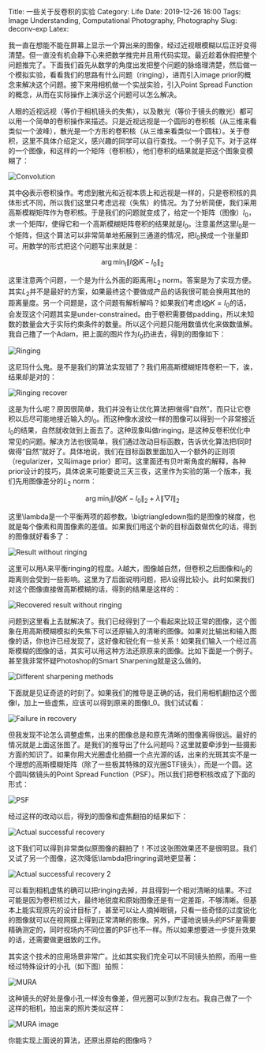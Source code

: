 Title: 一些关于反卷积的实验
Category: Life
Date: 2019-12-26 16:00
Tags: Image Understanding, Computational Photography, Photography
Slug: deconv-exp
Latex: 

我一直在想能不能在屏幕上显示一个算出来的图像，经过近视眼模糊以后正好变得清楚。但一直没有机会静下心来把数学推完并且用代码实现。最近趁着休假把整个问题推完了。下面我们首先从数学的角度出发把整个问题的脉络理清楚，然后做一个模拟实验，看看我们的思路有什么问题（ringing），进而引入image prior的概念来解决这个问题。接下来用相机做一个实战实验，引入Point Spread Function的概念，从而在实际操作上演示这个问题可以怎么解决。

人眼的近视远视（等价于相机镜头的失焦），以及散光（等价于镜头的散光）都可以用一个简单的卷积操作来描述。只是近视远视是一个圆形的卷积核（从三维来看类似一个波峰），散光是一个方形的卷积核（从三维来看类似一个圆柱）。关于卷积，这里不具体介绍定义，感兴趣的同学可以自行查找。一个例子见下。对于这样的一个图像，和这样的一个矩阵（卷积核），他们卷积的结果就是把这个图象变模糊了：

![Convolution](/images/deconv-conv.jpg)

其中$\bigotimes$表示卷积操作。考虑到散光和近视本质上和远视是一样的，只是卷积核的具体形式不同，所以我们这里只考虑远视（失焦）的情况。为了分析简便，我们采用高斯模糊矩阵作为卷积核。于是我们的问题就变成了，给定一个矩阵（图像）$I_0$，求一个矩阵$I$，使得它和一个高斯模糊矩阵卷积的结果就是$I_0$。注意虽然这里$I_0$是一个矩阵，但这个算法可以非常简单地拓展到三通道的情况，把$I_0$换成一个张量即可。用数学的形式把这个问题写出来就是：

$$ \arg \min_I \lVert I \bigotimes K - I_0 \rVert_2 $$

这里注意两个问题，一个是为什么外面的距离用$L_2$ norm。答案是为了实现方便。其实$L_2$并不是最好的方案，如果最终这个要做成产品的话我很可能会换用其他的距离量度。另一个问题是，这个问题有解析解吗？如果我们考虑$I \bigotimes K = I_0$的话，会发现这个问题其实是under-constrained。由于卷积需要做padding，所以未知数的数量会大于实际约束条件的数量。所以这个问题只能用数值优化来做数值解。我自己撸了一个Adam，把上面的图片作为$I_0$扔进去，得到的图像如下：

![Ringing](/images/deconv-ringing.jpg)

这尼玛什么鬼。是不是我们的算法实现错了？我们用高斯模糊矩阵卷积一下，诶，结果却是对的：

![Ringing recover](/images/deconv-ringing-recover.jpg)

这是为什么呢？原因很简单，我们并没有让优化算法把I做得“自然”，而只让它卷积以后尽可能地接近输入的$I_0$。而这种像水波纹一样的图像可以得到一个非常接近$I_0$的结果，自然就收敛到上面去了。这种现象叫做ringing，是这种反卷积优化中常见的问题。解决方法也很简单，我们通过改动目标函数，告诉优化算法把$I$同时做得“自然”就好了。具体地说，我们在目标函数里面加入一个额外的正则项（regularizer，又叫image prior）即可。这里面还有贝叶斯角度的解释，各种prior设计的技巧，具体说来可能要说三天三夜，这里作为实验的第一个版本，我们先用图像差分的$L_2$ norm：

$$ \arg \min_I \lVert I \bigotimes K - I_0 \rVert_2 + \lambda \lVert \bigtriangledown I \rVert_2 $$

这里\lambda是一个平衡两项的超参数。\bigtriangledown指的是图像的梯度，也就是每个像素和周围像素的差值。如果我们用这个新的目标函数做优化的话，得到的图像就好看多了：

![Result without ringing](/images/deconv-no-ringing.jpg)

这里可以用$\lambda$来平衡ringing的程度。$\lambda$越大，图像越自然，但卷积之后图像和$I_0$的距离则会受到一些影响。这里为了后面说明问题，把$\lambda$设得比较小。此时如果我们对这个图像直接做高斯模糊的话，得到的结果是这样的：

![Recovered result without ringing](/images/deconv-no-ringing-recover.jpg)

问题到这里看上去就解决了。我们已经得到了一个看起来比较正常的图像，这个图象在用高斯模糊模拟的失焦下可以还原输入的清晰的图像。如果对比输出和输入图像的话，你也许已经发现了，这好像和锐化有一些关系！如果我们输入一个经过高斯模糊的图像的话，其实可以用这种方法还原原来的图像。比如下面是一个例子。甚至我非常怀疑Photoshop的Smart Sharpening就是这么做的。

![Different sharpening methods](/images/deconv-sharpen-comparison.jpg)

下面就是见证奇迹的时刻了。如果我们的推导是正确的话，我们用相机翻拍这个图像I，加上一些虚焦，应该可以得到原来的图像I_0。我们试试看：

![Failure in recovery](/images/deconv-recover-fail.jpg)

但我发现不论怎么调整虚焦，出来的图像总是和原先清晰的图像离得很远。最好的情况就是上面这张图了。是我们的推导出了什么问题吗？这里就要牵涉到一些摄影方面的知识了。如果你用大光圈虚化拍摄一个点光源的话，出来的光斑其实不是一个理想的高斯模糊矩阵（除了一些极其特殊的双光圈STF镜头），而是一个圆。这个圆叫做镜头的Point Spread Function（PSF）。所以我们把卷积核改成了下面的形式：

![PSF](/images/deconv-spf.jpg)

经过这样的改动以后，得到的图像和虚焦翻拍的结果如下：

![Actual successful recovery](/images/deconv-real-recover.jpg)

这下我们可以得到非常类似原图像的翻拍了！不过这张图效果还不是很明显。我们又试了另一个图像，这次降低\lambda把ringring调地更显著：

![Actual successful recovery 2](/images/deconv-real-recover2.jpg)

可以看到相机虚焦的确可以把ringing去掉，并且得到一个相对清晰的结果。不过可能是因为卷积核过大，最终地锐度和原始图像还是有一定差距，不够清晰。但基本上能实现原先的设计目标了，甚至可以让人摘掉眼镜，只看一些奇怪的过度锐化的图像就可以在视网膜上得到正常清晰的影像。另外，严谨地说镜头的PSF是需要精确测定的，同时视场内不同位置的PSF也不一样。所以如果想要进一步提升效果的话，还需要做更细致的工作。

其实这个技术的应用场景非常广。比如其实我们完全可以不同镜头拍照，而用一些经过特殊设计的小孔（如下图）拍照：

![MURA](/images/deconv-mura.png)

这种镜头的好处是像小孔一样没有像差，但光圈可以到f/2左右。我自己做了一个这样的相机，拍出来的照片类似这样：

![MURA image](/images/deconv-mura-result.jpg)

你能实现上面说的算法，还原出原始的图像吗？
